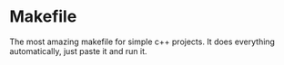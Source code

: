 # Makefile
The most amazing makefile for simple c++ projects. It does everything automatically, just paste it and run it.
